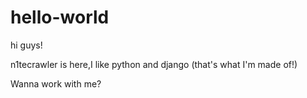 # hello-world

hi guys!

n1tecrawler is here,I like python and django (that's what I'm made of!)

Wanna work with me?
